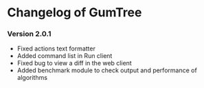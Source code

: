 # Changelog of GumTree

### Version 2.0.1
* Fixed actions text formatter
* Added command list in Run client
* Fixed bug to view a diff in the web client
* Added benchmark module to check output and performance of algorithms
